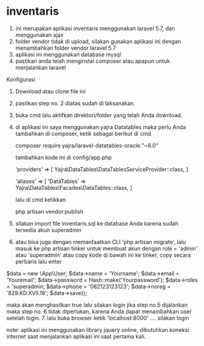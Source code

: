 # inventaris

1. ini merupakan aplikasi inventaris menggunakan laravel 5.7, dan menggunakan ajax
2. folder vendor tidak di upload, silakan gunakan aplikasi ini dengan menambahkan folder vendor laravel 5.7
3. aplikasi ini menggunakan database mysql
4. pastikan anda telah menginstal composer atau apapun untuk menjalankan laravel

Konfigurasi
1. Download atau clone file ini
2. pastikan step no. 2 diatas sudah di laksanakan.
3. buka cmd lalu aktifkan direktori/folder yang telah Anda download.
4. di aplikasi ini saya menggunakan yajra Datatables maka perlu Anda tambahkan di composer, ketik sebagai berikut di cmd
    
    composer require yajra/laravel-datatables-oracle:"~8.0"
    
    tambahkan kode ini di config/app.php
    
    'providers' => [
      Yajra\DataTables\DataTablesServiceProvider::class,
    ]

    'aliases' => [
      'DataTables' => Yajra\DataTables\Facades\DataTables::class,
    ]
    
    lalu di cmd ketikkan
    
    php artisan vendor:publish
    
5. silakan import file inventaris.sql ke database Anda karena sudah tersedia akun superadmin
6. atau bisa juga dengan memanfaatkan CLI 'php artisan migrate', lalu masuk ke php artisan tinker untuk membuat akun
  dengan role = 'admin' atau 'superadmin'
  atau copy kode di bawah ini ke tinker, copy secara perbaris lalu enter
  
  $data = new \App\User;
  $data->name = 'Yourname';
  $data->email = 'Youremail';
  $data->password = Hash::make('Yourpassword');
  $data->roles = 'superadmin;
  $data->phone = '082123123123';
  $data->noreg = '829.KD.XVII.18';
  $data->save();
  
  maka akan menghasilkan true
  lalu silakan login
  jika step no.5 dijalankan maka step no. 6 tidak diperlukan, karena Anda dapat menambahkan user setelah login.
7. lalu buka browser ketik 'localhost:8000' .... silakan login

note: aplikasi ini menggunakan library jquery online, dibutuhkan koneksi internet saat menjalankan aplikasi ini saat pertama kali.
